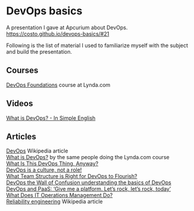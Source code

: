 # DevOps basics
A presentation I gave at Apcurium about DevOps.  
https://costo.github.io/devops-basics/#21

Following is the list of material I used to familiarize myself with the subject and build the presentation.

## Courses

[DevOps Foundations](https://www.lynda.com/Operating-Systems-tutorials/DevOps-Fundamentals/508618-2.html) course at Lynda.com


## Videos

[What is DevOps? - In Simple English](https://www.youtube.com/watch?v=_I94-tJlovg)

## Articles

[DevOps](https://en.wikipedia.org/wiki/DevOps) Wikipedia article  
[What is DevOps?](https://theagileadmin.com/what-is-devops/) by the same people doing the Lynda.com course  
[What Is This DevOps Thing, Anyway?](http://www.jedi.be/blog/2010/02/12/what-is-this-devops-thing-anyway/)  
[DevOps is a culture, not a role!](https://dev.jlelse.eu/devops-is-a-culture-not-a-role-be1bed149b0)  
[What Team Structure is Right for DevOps to Flourish?](http://web.devopstopologies.com/)  
[DevOps the Wall of Confusion understanding the basics of DevOps](https://blogs.msdn.microsoft.com/uk_faculty_connection/2016/06/23/devops-the-wall-of-confusion-understanding-the-basics-of-devops/)  
[DevOps and PaaS: ‘Give me a platform. Let’s rock, let’s rock, today’](https://devops.com/devops-paas-give-platform-lets-rock-lets-rock-today/)  
[What Does IT Operations Management Do?](http://joehertvik.com/operations-management/)  
[Reliability engineering](https://en.wikipedia.org/wiki/Reliability_engineering) Wikipedia article  
